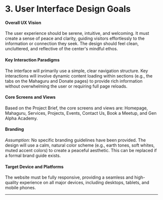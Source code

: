 # 3. User Interface Design Goals

#### **Overall UX Vision**

The user experience should be serene, intuitive, and welcoming. It must create a sense of peace and clarity, guiding visitors effortlessly to the information or connection they seek. The design should feel clean, uncluttered, and reflective of the center's mindful ethos.

#### **Key Interaction Paradigms**

The interface will primarily use a simple, clear navigation structure. Key interactions will involve dynamic content loading within sections (e.g., the tabs on the Mahaguru and Donate pages) to provide rich information without overwhelming the user or requiring full page reloads.

#### **Core Screens and Views**

Based on the Project Brief, the core screens and views are: Homepage, Mahaguru, Services, Projects, Events, Contact Us, Book a Meetup, and Gen Alpha Academy.

#### **Branding**

*Assumption:* No specific branding guidelines have been provided. The design will use a calm, natural color scheme (e.g., earth tones, soft whites, muted accent colors) to create a peaceful aesthetic. This can be replaced if a formal brand guide exists.

#### **Target Device and Platforms**

The website must be fully responsive, providing a seamless and high-quality experience on all major devices, including desktops, tablets, and mobile phones.

---

